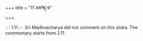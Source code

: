 +++
title = "11 अयनेषु च"

+++
  
  
।।1.11।। Sri Madhvacharya did not comment on this sloka. The commentary
starts from 2.11.  
  
